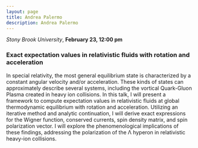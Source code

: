 ```yaml
---
layout: page
title: Andrea Palermo
description: Andrea Palermo
---
```


*Stony Brook University*, **February 23, 12:00 pm**

### Exact expectation values in relativistic fluids with rotation and acceleration

In special relativity, the most general equilibrium state is characterized by a constant angular velocity and/or acceleration. These kinds of states can approximately describe several systems, including the vortical Quark-Gluon Plasma created in heavy ion collisions. In this talk, I will present a framework to compute expectation values in relativistic fluids at global thermodynamic equilibrium with rotation and acceleration. Utilizing an iterative method and analytic continuation, I will derive exact expressions for the Wigner function, conserved currents, spin density matrix, and spin polarization vector. I will explore the phenomenological implications of these findings, addressing the polarization of the Λ hyperon in relativistic heavy-ion collisions.
